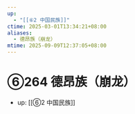 ```yaml
---
up:
  - "[[⑥2 中国民族]]"
ctime: 2025-03-01T13:34:21+08:00
aliases:
  - 德昂族（崩龙）
mtime: 2025-09-09T12:37:05+08:00
---
```


# ⑥264 德昂族（崩龙）

- up: [[⑥2 中国民族]]

